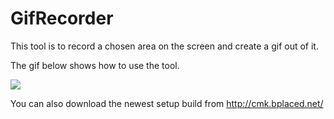 # GifRecorder

This tool is to record a chosen area on the screen and create a gif out of it.

The gif below shows how to use the tool.


![](https://media.giphy.com/media/9rphauhVLUisUlxKE4/giphy.gif)


You can also download the newest setup build from http://cmk.bplaced.net/
